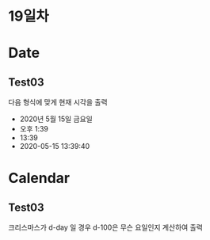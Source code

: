 # 19일차

# Date

## Test03

다음 형식에 맞게 현재 시각을 출력

- 2020년 5월 15일 금요일
- 오후 1:39
- 13:39
- 2020-05-15 13:39:40

# Calendar

## Test03

크리스마스가 d-day 일 경우 d-100은 무슨 요일인지 계산하여 출력











